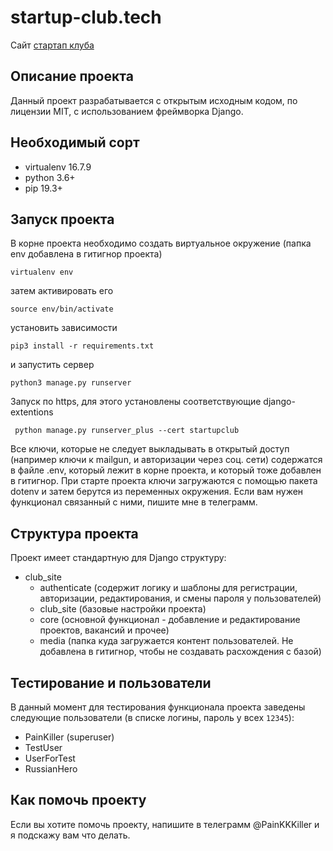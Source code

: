 # startup-club.tech
Сайт [стартап клуба](http://startup-club.tech) 

## Описание проекта
Данный проект разрабатывается с открытым исходным кодом, по лицензии MIT, с использованием фреймворка Django.

## Необходимый сорт

* virtualenv 16.7.9
* python 3.6+
* pip 19.3+

## Запуск проекта

В корне проекта необходимо создать виртуальное окружение (папка env добавлена в гитигнор проекта)

```virtualenv env```

затем активировать его

```source env/bin/activate```

установить зависимости

```pip3 install -r requirements.txt```

и запустить сервер

```python3 manage.py runserver```

Запуск по https, для этого установлены соответствующие django-extentions

``` python manage.py runserver_plus --cert startupclub```

Все ключи, которые не следует выкладывать в открытый доступ (например ключи к mailgun, и авторизации через соц. сети) содержатся в файле .env, который лежит в корне проекта, и который тоже добавлен в гитигнор. При старте проекта ключи загружаются с помощью пакета dotenv и затем берутся из переменных окружения. Если вам нужен функционал связанный с ними, пишите мне в телеграмм.


## Структура проекта

Проект имеет стандартную для Django структуру:

- club_site
    - authenticate (содержит логику и шаблоны для регистрации, авторизации, редактирования, и смены пароля у пользователей)
    - club_site (базовые настройки проекта)
    - core (основной функционал - добавление и редактирование проектов, вакансий и прочее)
    - media (папка куда загружается контент пользователей. Не добавлена в гитигнор, чтобы не создавать расхождения с базой)

## Тестирование и пользователи

В данный момент для тестирования функционала проекта заведены следующие пользователи (в списке логины, пароль у всех `12345`):

- PainKiller (superuser)
- TestUser
- UserForTest
- RussianHero


## Как помочь проекту

Если вы хотите помочь проекту, напишите в телеграмм @PainKKKiller и я подскажу вам что делать.


